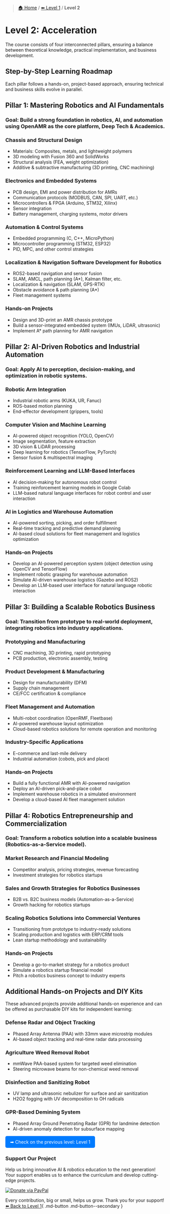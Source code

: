 > [🏠 Home](index.md) / [⬅ Level 1](level-1.md) / **Level 2**
# Level 2: Acceleration
The course consists of four interconnected pillars, ensuring a balance between theoretical knowledge, practical implementation, and business development.

## Step-by-Step Learning Roadmap
Each pillar follows a hands-on, project-based approach, ensuring technical and business skills evolve in parallel.

## Pillar 1: Mastering Robotics and AI Fundamentals
### Goal: Build a strong foundation in robotics, AI, and automation using OpenAMR as the core platform, Deep Tech & Academics.

### Chassis and Structural Design
- Materials: Composites, metals, and lightweight polymers  
- 3D modeling with Fusion 360 and SolidWorks  
- Structural analysis (FEA, weight optimization)  
- Additive & subtractive manufacturing (3D printing, CNC machining)  

### Electronics and Embedded Systems
- PCB design, EMI and power distribution for AMRs  
- Communication protocols (MODBUS, CAN, SPI, UART, etc.)  
- Microcontrollers & FPGA (Arduino, STM32, Xilinx)  
- Sensor integration  
- Battery management, charging systems, motor drivers  

### Automation & Control Systems
- Embedded programming (C, C++, MicroPython)  
- Microcontroller programming (STM32, ESP32)  
- PID, MPC, and other control strategies  

### Localization & Navigation Software Development for Robotics
- ROS2-based navigation and sensor fusion  
- SLAM, AMCL, path planning (A*), Kalman filter, etc.  
- Localization & navigation (SLAM, GPS-RTK)  
- Obstacle avoidance & path planning (A*)  
- Fleet management systems  

### Hands-on Projects
- Design and 3D-print an AMR chassis prototype  
- Build a sensor-integrated embedded system (IMUs, LiDAR, ultrasonic)  
- Implement A* path planning for AMR navigation  

## Pillar 2: AI-Driven Robotics and Industrial Automation
### Goal: Apply AI to perception, decision-making, and optimization in robotic systems.

### Robotic Arm Integration
- Industrial robotic arms (KUKA, UR, Fanuc)  
- ROS-based motion planning  
- End-effector development (grippers, tools)  

### Computer Vision and Machine Learning
- AI-powered object recognition (YOLO, OpenCV)  
- Image segmentation, feature extraction  
- 3D vision & LiDAR processing  
- Deep learning for robotics (TensorFlow, PyTorch)  
- Sensor fusion & multispectral imaging  

### Reinforcement Learning and LLM-Based Interfaces
- AI decision-making for autonomous robot control  
- Training reinforcement learning models in Google Colab  
- LLM-based natural language interfaces for robot control and user interaction  

### AI in Logistics and Warehouse Automation
- AI-powered sorting, picking, and order fulfillment  
- Real-time tracking and predictive demand planning  
- AI-based cloud solutions for fleet management and logistics optimization  

### Hands-on Projects
- Develop an AI-powered perception system (object detection using OpenCV and TensorFlow)  
- Implement robotic grasping for warehouse automation  
- Simulate AI-driven warehouse logistics (Gazebo and ROS2)  
- Develop an LLM-based user interface for natural language robotic interaction  

## Pillar 3: Building a Scalable Robotics Business
### Goal: Transition from prototype to real-world deployment, integrating robotics into industry applications.

### Prototyping and Manufacturing
- CNC machining, 3D printing, rapid prototyping  
- PCB production, electronic assembly, testing  

### Product Development & Manufacturing
- Design for manufacturability (DFM)  
- Supply chain management  
- CE/FCC certification & compliance  

### Fleet Management and Automation
- Multi-robot coordination (OpenRMF, Fleetbase)  
- AI-powered warehouse layout optimization  
- Cloud-based robotics solutions for remote operation and monitoring  

### Industry-Specific Applications
- E-commerce and last-mile delivery  
- Industrial automation (cobots, pick and place)  

### Hands-on Projects
- Build a fully functional AMR with AI-powered navigation  
- Deploy an AI-driven pick-and-place cobot  
- Implement warehouse robotics in a simulated environment  
- Develop a cloud-based AI fleet management solution  

## Pillar 4: Robotics Entrepreneurship and Commercialization
### Goal: Transform a robotics solution into a scalable business (Robotics-as-a-Service model).

### Market Research and Financial Modeling
- Competitor analysis, pricing strategies, revenue forecasting  
- Investment strategies for robotics startups  

### Sales and Growth Strategies for Robotics Businesses
- B2B vs. B2C business models (Automation-as-a-Service)  
- Growth hacking for robotics startups  

### Scaling Robotics Solutions into Commercial Ventures
- Transitioning from prototype to industry-ready solutions  
- Scaling production and logistics with ERP/CRM tools  
- Lean startup methodology and sustainability  

### Hands-on Projects
- Develop a go-to-market strategy for a robotics product  
- Simulate a robotics startup financial model  
- Pitch a robotics business concept to industry experts  

## Additional Hands-on Projects and DIY Kits
These advanced projects provide additional hands-on experience and can be offered as purchasable DIY kits for independent learning:

### Defense Radar and Object Tracking
- Phased Array Antenna (PAA) with 33mm wave microstrip modules  
- AI-based object tracking and real-time radar data processing  

### Agriculture Weed Removal Robot
- mmWave PAA-based system for targeted weed elimination  
- Steering microwave beams for non-chemical weed removal  

### Disinfection and Sanitizing Robot
- UV lamp and ultrasonic nebulizer for surface and air sanitization  
- H2O2 fogging with UV decomposition to OH radicals  

### GPR-Based Demining System
- Phased Array Ground Penetrating Radar (GPR) for landmine detection  
- AI-driven anomaly detection for subsurface mapping

<a href="../level-1" target="_blank" style="display:inline-block; padding:10px 15px; background-color:#007bff; color:#ffffff; text-decoration:none; border-radius:5px;">➡ Check on the previous level: Level 1</a>

### Support Our Project
Help us bring innovative AI & robotics education to the next generation! Your support enables us to enhance the curriculum and develop cutting-edge projects.

[![Donate via PayPal](https://img.shields.io/badge/Donate-PayPal-blue.svg)](https://www.paypal.com/paypalme/BotshareAI)

Every contribution, big or small, helps us grow. Thank you for your support!
[⬅️ Back to Level 1](level-1.md){ .md-button .md-button--secondary }

